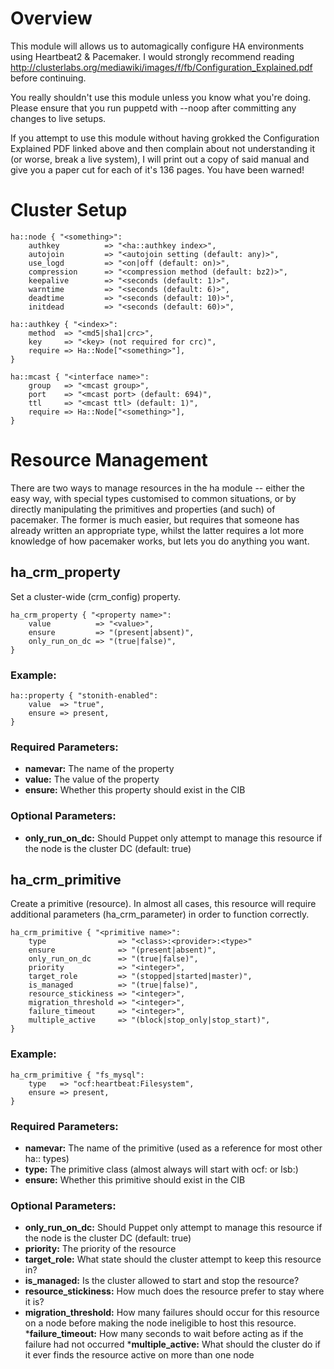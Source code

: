 # Overview

This module will allows us to automagically configure HA 
environments using Heartbeat2 & Pacemaker.  I would strongly recommend reading
http://clusterlabs.org/mediawiki/images/f/fb/Configuration_Explained.pdf
before continuing.

You really shouldn't use this module unless you know what you're doing.  Please
ensure that you run puppetd with --noop after committing any changes to live
setups.

If you attempt to use this module without having grokked the Configuration 
Explained PDF linked above and then complain about not understanding it (or
worse, break a live system), I will print out a copy of said manual and give
you a paper cut for each of it's 136 pages.  You have been warned!


# Cluster Setup

    ha::node { "<something>":
        authkey          => "<ha::authkey index>",
        autojoin         => "<autojoin setting (default: any)>", 
        use_logd         => "<on|off (default: on)>",
        compression      => "<compression method (default: bz2)>",
        keepalive        => "<seconds (default: 1)>", 
        warntime         => "<seconds (default: 6)>", 
        deadtime         => "<seconds (default: 10)>", 
        initdead         => "<seconds (default: 60)>", 

    ha::authkey { "<index>":
        method  => "<md5|sha1|crc>",
        key     => "<key> (not required for crc)",
        require => Ha::Node["<something>"],
    }

    ha::mcast { "<interface name>":
        group   => "<mcast group>",
        port    => "<mcast port> (default: 694)",
        ttl     => "<mcast ttl> (default: 1)",
        require => Ha::Node["<something>"],
    }

# Resource Management

There are two ways to manage resources in the ha module -- either the easy
way, with special types customised to common situations, or by directly
manipulating the primitives and properties (and such) of pacemaker.  The
former is much easier, but requires that someone has already written an
appropriate type, whilst the latter requires a lot more knowledge of how
pacemaker works, but lets you do anything you want.


## ha_crm_property

Set a cluster-wide (crm_config) property.

    ha_crm_property { "<property name>":
        value          => "<value>",
        ensure         => "(present|absent)",
        only_run_on_dc => "(true|false)",
    }

### Example:
    
    ha::property { "stonith-enabled":
        value  => "true",
        ensure => present,
    }

### Required Parameters:

* __namevar:__ The name of the property
* __value:__   The value of the property
* __ensure:__  Whether this property should exist in the CIB

### Optional Parameters:

* __only_run_on_dc:__ Should Puppet only attempt to manage this resource
                      if the node is the cluster DC (default: true)

## ha_crm_primitive

Create a primitive (resource).  In almost all cases, this resource will 
require additional parameters (ha_crm_parameter) in order to function correctly.

    ha_crm_primitive { "<primitive name>":
        type                => "<class>:<provider>:<type>"
        ensure              => "(present|absent)",
        only_run_on_dc      => "(true|false)",
        priority            => "<integer>",
        target_role         => "(stopped|started|master)",
        is_managed          => "(true|false)",
        resource_stickiness => "<integer>",
        migration_threshold => "<integer>",
        failure_timeout     => "<integer>",
        multiple_active     => "(block|stop_only|stop_start)",
    }

### Example:

    ha_crm_primitive { "fs_mysql":
        type   => "ocf:heartbeat:Filesystem",
        ensure => present,
    }

### Required Parameters:

* __namevar:__ The name of the primitive (used as a reference for most other ha:: types)
* __type:__ The primitive class (almost always will start with ocf: or lsb:)
* __ensure:__ Whether this primitive should exist in the CIB

### Optional Parameters:

* __only_run_on_dc:__ Should Puppet only attempt to manage this resource if the node is the cluster DC (default: true)
* __priority:__ The priority of the resource
* __target_role:__ What state should the cluster attempt to keep this resource in?
* __is_managed:__ Is the cluster allowed to start and stop the resource?
* __resource_stickiness:__ How much does the resource prefer to stay where it is?
* __migration_threshold:__ How many failures should occur for this resource on a node
                           before making the node ineligible to host this resource.
*__failure_timeout:__ How many seconds to wait before acting as if the failure had not occurred
*__multiple_active:__ What should the cluster do if it ever finds the resource active on more than one node
